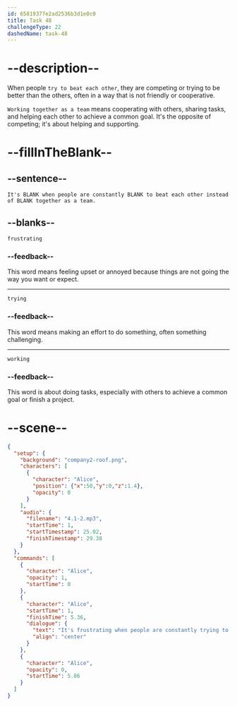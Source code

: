 ```yaml
---
id: 65819377e2ad2536b3d1e0c0
title: Task 48
challengeType: 22
dashedName: task-48
---
```


<!-- (Audio) Alice: It's frustrating when people are constantly trying to beat each other instead of working together as a team. -->

# --description--

When people `try to beat each other`, they are competing or trying to be better than the others, often in a way that is not friendly or cooperative.

`Working together as a team` means cooperating with others, sharing tasks, and helping each other to achieve a common goal. It's the opposite of competing; it's about helping and supporting.

# --fillInTheBlank--

## --sentence--

`It's BLANK when people are constantly BLANK to beat each other instead of BLANK together as a team.`

## --blanks--

`frustrating`

### --feedback--

This word means feeling upset or annoyed because things are not going the way you want or expect.

---

`trying`

### --feedback--

This word means making an effort to do something, often something challenging.

---

`working`

### --feedback--

This word is about doing tasks, especially with others to achieve a common goal or finish a project.

# --scene--

```json
{
  "setup": {
    "background": "company2-roof.png",
    "characters": [
      {
        "character": "Alice",
        "position": {"x":50,"y":0,"z":1.4},
        "opacity": 0
      }
    ],
    "audio": {
      "filename": "4.1-2.mp3",
      "startTime": 1,
      "startTimestamp": 25.02,
      "finishTimestamp": 29.38
    }
  },
  "commands": [
    {
      "character": "Alice",
      "opacity": 1,
      "startTime": 0
    },
    {
      "character": "Alice",
      "startTime": 1,
      "finishTime": 5.36,
      "dialogue": {
        "text": "It's frustrating when people are constantly trying to beat each other instead of working together as a team.",
        "align": "center"
      }
    },
    {
      "character": "Alice",
      "opacity": 0,
      "startTime": 5.86
    }
  ]
}
```
